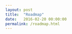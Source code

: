 ```yaml
---
layout: post
title:  "Roadmap"
date:   2016-02-20 00:00:00
permalink: /roadmap.html
---
```


<link rel="stylesheet" type="text/css" href="/business/marketing/website/assets/DataTables/datatables.min.css"/>

<script src="{{ "/business/marketing/website/assets/DataTables/datatables.min.js" | prepend: site.baseurl }}"></script>
<script src="{{ "/business/marketing/website/assets/js/d3.v3.min.js" | prepend: site.baseurl }}"></script>

<script>


$(document).ready(function() {
    d3.text('{{ "/business/planning/roadmap.csv" | prepend: site.baseurl }}', function (datasetText) {
  var rows = d3.csv.parseRows(datasetText);

  var tbl = d3.select("#roadmapcontainer")
    .append("table")
    .attr("class", "display")
    .attr("id","tableID");


// headers
  tbl.append("thead").append("tr")
    .selectAll("th")
    .data(rows[0])
    .enter().append("th")
    .text(function(d) {
        return d;
    });

   // data
    tbl.append("tbody")
    .selectAll("tr").data(rows.slice(1))
    .enter().append("tr")

    .selectAll("td")
    .data(function(d){return d;})
    .enter().append("td")
    .text(function(d){return d;})
        $('#tableID').dataTable( {
      paging: false,
      responsive: true,
    columnDefs: [
        { responsivePriority: 0, targets: 0 },
        { responsivePriority: 2, targets: -1 },
        { "visible": false, targets: -2 },
        { "visible": false, targets: -3 },
        { "visible": false, targets: -4 },
        { "visible": false, targets: 2 },
        { "visible": false, targets: 3 }
    ]
    } );
    });
});

</script>



<div id="roadmapcontainer"></div>
